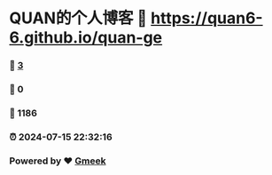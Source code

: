 # QUAN的个人博客 :link: https://quan6-6.github.io/quan-ge 
### :page_facing_up: [3](https://quan6-6.github.io/quan-ge/tag.html) 
### :speech_balloon: 0 
### :hibiscus: 1186 
### :alarm_clock: 2024-07-15 22:32:16 
### Powered by :heart: [Gmeek](https://github.com/Meekdai/Gmeek)
